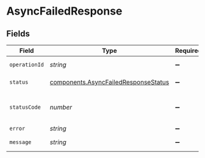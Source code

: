 # AsyncFailedResponse


## Fields

| Field                                                                                        | Type                                                                                         | Required                                                                                     | Description                                                                                  |
| -------------------------------------------------------------------------------------------- | -------------------------------------------------------------------------------------------- | -------------------------------------------------------------------------------------------- | -------------------------------------------------------------------------------------------- |
| `operationId`                                                                                | *string*                                                                                     | :heavy_minus_sign:                                                                           | Operation ID                                                                                 |
| `status`                                                                                     | [components.AsyncFailedResponseStatus](../../models/components/asyncfailedresponsestatus.md) | :heavy_minus_sign:                                                                           | Operation status.                                                                            |
| `statusCode`                                                                                 | *number*                                                                                     | :heavy_minus_sign:                                                                           | HTTP status code of the operation.                                                           |
| `error`                                                                                      | *string*                                                                                     | :heavy_minus_sign:                                                                           | Error code.                                                                                  |
| `message`                                                                                    | *string*                                                                                     | :heavy_minus_sign:                                                                           | Error message.                                                                               |